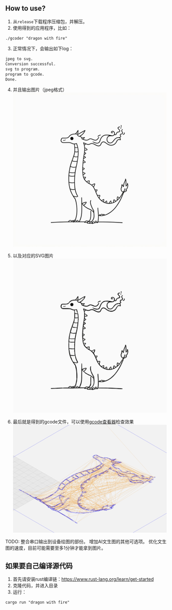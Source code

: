 ## How to use?

1. 从`release`下载程序压缩包，并解压。
2. 使用得到的应用程序，比如：
```
./gcoder "dragon with fire"
```
3. 正常情况下，会输出如下log：
```
jpeg to svg.
Conversion successful.
svg to program.
program to gcode.
Done.
```
4. 并且输出图片（jpeg格式）
![jpeg](/images/foo.jpeg "dragon with fire")

5. 以及对应的SVG图片
![svg](/images/foo.svg "dragon with fire")

6. 最后就是得到的gcode文件，可以使用[gcode查看器](https://ncviewer.com/)检查效果
![gcode](/images/gcode.png "dragon with fire")

TODO:
整合串口输出到设备绘图的部份。
增加AI文生图的其他可选项。
优化文生图的速度，目前可能需要至多1分钟才能拿到图片。


## 如果要自己编译源代码
1. 首先请安装rust编译链：https://www.rust-lang.org/learn/get-started
2. 克隆代码，并进入目录
3. 运行：
```
cargo run "dragon with fire"
```
